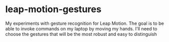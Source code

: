 leap-motion-gestures
====================

My experiments with gesture recognition for Leap Motion. The goal is to be able to invoke commands on my laptop by moving my hands. I'll need to choose the gestures that will be the most robust and easy to distinguish
